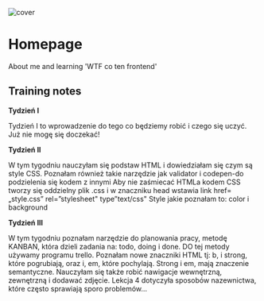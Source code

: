 ![cover](./gh/homepage.png)

# Homepage 

About me and learning 'WTF co ten frontend'

## Training notes 

**Tydzień I**

Tydzień I to wprowadzenie do tego co będziemy robić i czego się uczyć. Już nie mogę się doczekać!

 **Tydzień II**

W tym tygodniu nauczyłam się podstaw HTML i dowiedziałam się czym są style CSS. 
Poznałam również takie narzędzie jak validator i codepen-do podzielenia się kodem z innymi 
Aby nie zaśmiecać HTMLa kodem CSS tworzy się oddzielny plik .css i w znaczniku head wstawia link href= „style.css” rel=”stylesheet" type”text/css" 
Style jakie poznałam to: color i background

**Tydzień III**

W tym tygodniu poznałam narzędzie do planowania pracy, metodę KANBAN, która dzieli zadania na: todo, doing i done. DO tej metody używamy programu trello. 
Poznałam nowe znaczniki HTML tj: b, i strong, które pogrubiają, oraz i, em, które pochylają. Strong i em, mają znaczenie semantyczne. 
Nauczyłam się także robić nawigacje wewnętrzną, zewnętrzną i dodawać zdjęcie. 
Lekcja 4 dotyczyła sposobów nazewnictwa, które często sprawiają sporo problemów...
